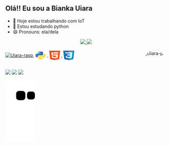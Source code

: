 ## Olá!! Eu sou a Bianka Uiara

- 🔭 Hoje estou trabalhando com IoT
- 🌱 Estou estudando python
- 😄 Pronouns: ela/dela
<div align="-webkit-center">
  <a href="https://github.com/uiara">
  <img height="160em" src="https://github-readme-stats.vercel.app/api?username=uiara&show_icons=true&theme=synthwave&include_all_commits=true&count_private=true"/>
  <img height="160em" src="https://github-readme-stats.vercel.app/api/top-langs/?username=uiara&layout=compact&langs_count=7&theme=synthwave"/>
</div>

  <div style="display: inline_block"><br>
  <img align="center" alt="Uiara-rasp" height="30" width="40" src="https://cdn.jsdelivr.net/gh/devicons/devicon/icons/raspberrypi/raspberrypi-original.svg" />
  <img align="center" alt="Uiara-Python" height="30" width="40" src="https://raw.githubusercontent.com/devicons/devicon/master/icons/python/python-original.svg">
  <img align="center" alt="Uiara-HTML" height="30" width="40" src="https://raw.githubusercontent.com/devicons/devicon/master/icons/html5/html5-original.svg">
  <img align="center" alt="Uiara-CSS" height="30" width="40" src="https://raw.githubusercontent.com/devicons/devicon/master/icons/css3/css3-original.svg">
     <img align="right" alt="Uiara-pic" height="150" style="border-radius:50px;" src="https://cdn.discordapp.com/attachments/723308512758857812/922266976506757251/eu.png">
  </div>

 ##

  <div> 
  
  <a href="https://www.instagram.com/uiiiiara/" target="_blank"><img src="https://img.shields.io/badge/-Instagram-%23E4405F?style=for-the-badge&logo=instagram&logoColor=white" target="_blank"></a>
  <a href = "mailto:uiarabianka87@gmail.com"><img src="https://img.shields.io/badge/-Gmail-%23333?style=for-the-badge&logo=gmail&logoColor=white" target="_blank"></a>
  <a href="https://www.linkedin.com/in/bianka-uiara/" target="_blank"><img src="https://img.shields.io/badge/-LinkedIn-%230077B5?style=for-the-badge&logo=linkedin&logoColor=white" target="_blank"></a> 
 
  ![Snake animation](https://github.com/Uiara/Uiara/blob/output/github-contribution-grid-snake.svg)
 
</div>
